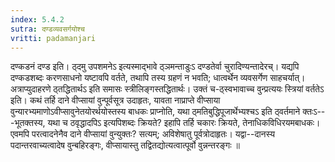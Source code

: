 ```yaml
---
index: 5.4.2
sutra: दण्डव्यवसर्गयोश्च
vritti: padamanjari
---
```


 दण्कडनं दण्ड इति। ठ्दमु उपशमनेऽ इत्यस्माद्भावे ठ्ञमन्ताडुःऽ दण्डतेर्वा चुरादिण्यन्तादेरच्। यद्यपि दण्कडशब्दः करणसाधनो यष्टावपि वर्तते, तथापि तस्य ग्रहणं न भवति; धात्वर्थेन व्यवसर्गेण साहचर्यात्। अत्राप्युदाहरणे ठ्तद्धितार्थऽ इति समासः स्त्रीलिङ्गस्तद्धितार्थः। उक्तं च-ठ्स्वभावाच्च वुन्प्रत्ययः स्त्रियां वर्ततेऽ इति। कथं तर्हि दाने वीप्सायां वुन्पूर्वसूत्र उदाहृतः, यावता नाप्राप्ते वीप्साया वुन्यारभ्यमाणोऽवीप्सावुनेतयोरर्थयोस्तस्य बाधकः प्राप्नोति, यथा ठ्मतिबुद्धिपूजार्थेभ्यश्चऽ इति ठ्वर्तमाने क्तःऽ---भूतक्तस्य, यथा च ठवृद्धादपिऽ इत्यपिशब्दः क्रियते? इहापि तर्हि चकारः क्रियते, तेनाधिकविधिरयमबाधकः। एवमपि परत्वादनेनैव दाने वीप्सायां वुन्युक्तः? सत्यम्; अविशेषातु पूर्वत्रोदाहृतः। यद्वा--दानस्य पदान्तरवाच्यत्वादेष वुन्बहिरङ्गः, वीप्सायास्तु तद्वितद्योत्यत्वात्पूर्वो वुन्नन्तरङ्गः ॥
